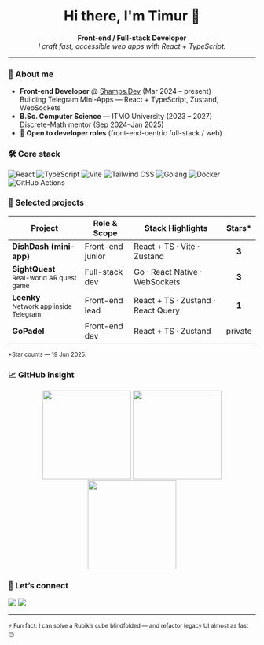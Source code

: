 <h1 align="center">Hi there, I'm Timur 👋</h1>

<p align="center">
  <b>Front-end&nbsp;/ Full-stack Developer</b><br/>
  <i>I craft fast, accessible web apps with&nbsp;React&nbsp;+&nbsp;TypeScript.</i>
</p>

---

### 🚀 About me

- **Front-end Developer** @ <a href="https://shamps.dev">Shamps.Dev</a> (Mar 2024 – present)  
  Building Telegram Mini-Apps — React&nbsp;+&nbsp;TypeScript, Zustand, WebSockets
- **B.Sc. Computer Science** — ITMO University (2023 – 2027)  
  Discrete-Math mentor (Sep 2024–Jan 2025)
- 📌 **Open to developer roles** (front-end-centric full-stack / web)

### 🛠 Core stack

![React](https://img.shields.io/badge/-React-20232A?style=for-the-badge&logo=react)
![TypeScript](https://img.shields.io/badge/-TypeScript-3178C6?style=for-the-badge&logo=typescript&logoColor=white)
![Vite](https://img.shields.io/badge/-Vite-646CFF?style=for-the-badge&logo=vite&logoColor=white)
![Tailwind CSS](https://img.shields.io/badge/-Tailwind-06B6D4?style=for-the-badge&logo=tailwindcss&logoColor=white)
![Golang](https://img.shields.io/badge/-Go-00ADD8?style=for-the-badge&logo=go)
![Docker](https://img.shields.io/badge/-Docker-2496ED?style=for-the-badge&logo=docker&logoColor=white)
![GitHub Actions](https://img.shields.io/badge/-GitHub%20Actions-2088FF?style=for-the-badge&logo=githubactions&logoColor=white)

### 🌟 Selected projects

| Project | Role & Scope | Stack Highlights | Stars* |
|---------|--------------|------------------|:----:|
| **DishDash (mini-app)** | Front-end junior | React + TS · Vite · Zustand | **3** |
| **SightQuest**<br/><sub>Real-world AR quest game</sub> | Full-stack dev | Go · React Native · WebSockets | **3** |
| **Leenky**<br/><sub>Network app inside Telegram</sub> | Front-end lead | React + TS · Zustand · React Query | **1** |
| **GoPadel** | Front-end dev | React + TS · Zustand | private |

<sub>*Star counts — 19 Jun 2025.</sub>

### 📈 GitHub insight

<p align="center">
  <img height="180" src="https://github-readme-stats.vercel.app/api?username=PriestFaria&show_icons=true&theme=tokyonight&hide=stars,issues" />
  <img height="180" src="https://github-readme-stats.vercel.app/api/top-langs/?username=PriestFaria&layout=compact&langs_count=8&theme=tokyonight" />
  <br/>
  <img height="180" src="https://github-readme-streak-stats.herokuapp.com?user=PriestFaria&theme=tokyonight" />
</p>

### 🤝 Let’s connect

<a href="mailto:timuridit@gmail.com"><img src="https://img.shields.io/badge/Email-timuridit@gmail.com-D14836?style=for-the-badge&logo=gmail&logoColor=white"/></a>
<a href="https://t.me/PriestFaria"><img src="https://img.shields.io/badge/Telegram-@priest_faria-2CA5E0?style=for-the-badge&logo=telegram&logoColor=white"/></a>

---

<sub>⚡ Fun fact: I can solve a Rubik’s cube blindfolded — and refactor legacy UI almost as fast 😉</sub>
